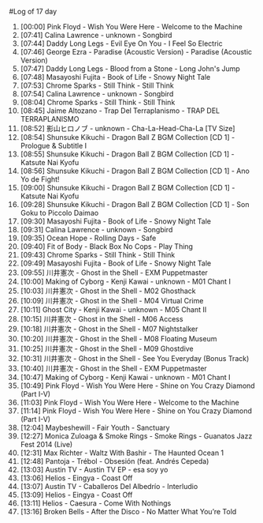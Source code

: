 #Log of 17 day

1. [00:00] Pink Floyd - Wish You Were Here - Welcome to the Machine
1. [07:41] Calina Lawrence - unknown - Songbird
1. [07:44] Daddy Long Legs - Evil Eye On You - I Feel So Electric
1. [07:46] George Ezra - Paradise (Acoustic Version) - Paradise (Acoustic Version)
1. [07:47] Daddy Long Legs - Blood from a Stone - Long John's Jump
1. [07:48] Masayoshi Fujita - Book of Life - Snowy Night Tale
1. [07:53] Chrome Sparks - Still Think - Still Think
1. [07:54] Calina Lawrence - unknown - Songbird
1. [08:04] Chrome Sparks - Still Think - Still Think
1. [08:45] Jaime Altozano - Trap Del Terraplanismo - TRAP DEL TERRAPLANISMO
1. [08:52] 影山ヒロノブ - unknown - Cha-La-Head-Cha-La [TV Size]
1. [08:54] Shunsuke Kikuchi - Dragon Ball Z BGM Collection [CD 1] - Prologue & Subtitle I
1. [08:55] Shunsuke Kikuchi - Dragon Ball Z BGM Collection [CD 1] - Katsute Nai Kyofu
1. [08:56] Shunsuke Kikuchi - Dragon Ball Z BGM Collection [CD 1] - Ano Yo de Fight!
1. [09:00] Shunsuke Kikuchi - Dragon Ball Z BGM Collection [CD 1] - Katsute Nai Kyofu
1. [09:28] Shunsuke Kikuchi - Dragon Ball Z BGM Collection [CD 1] - Son Goku to Piccolo Daimao
1. [09:30] Masayoshi Fujita - Book of Life - Snowy Night Tale
1. [09:31] Calina Lawrence - unknown - Songbird
1. [09:35] Ocean Hope - Rolling Days - Safe
1. [09:40] Fit of Body - Black Box No Cops - Play Thing
1. [09:43] Chrome Sparks - Still Think - Still Think
1. [09:49] Masayoshi Fujita - Book of Life - Snowy Night Tale
1. [09:55] 川井憲次 - Ghost in the Shell - EXM Puppetmaster
1. [10:00] Making of Cyborg - Kenji Kawai - unknown - M01 Chant I
1. [10:03] 川井憲次 - Ghost in the Shell - M02 Ghosthack
1. [10:09] 川井憲次 - Ghost in the Shell - M04 Virtual Crime
1. [10:11] Ghost City - Kenji Kawai - unknown - M05 Chant II
1. [10:15] 川井憲次 - Ghost in the Shell - M06 Access
1. [10:18] 川井憲次 - Ghost in the Shell - M07 Nightstalker
1. [10:20] 川井憲次 - Ghost in the Shell - M08 Floating Museum
1. [10:25] 川井憲次 - Ghost in the Shell - M09 Ghostdive
1. [10:31] 川井憲次 - Ghost in the Shell - See You Everyday (Bonus Track)
1. [10:40] 川井憲次 - Ghost in the Shell - EXM Puppetmaster
1. [10:47] Making of Cyborg - Kenji Kawai - unknown - M01 Chant I
1. [10:49] Pink Floyd - Wish You Were Here - Shine on You Crazy Diamond (Part I-V)
1. [11:03] Pink Floyd - Wish You Were Here - Welcome to the Machine
1. [11:14] Pink Floyd - Wish You Were Here - Shine on You Crazy Diamond (Part I-V)
1. [12:04] Maybeshewill - Fair Youth - Sanctuary
1. [12:27] Monica Zuloaga & Smoke Rings - Smoke Rings - Guanatos Jazz Fest 2014 (Live)
1. [12:31] Max Richter - Waltz With Bashir - The Haunted Ocean 1
1. [12:48] Pantoja - Trébol - Obsesión (feat. Andrés Cepeda)
1. [13:03] Austin TV - Austin TV EP - esa soy yo
1. [13:06] Helios - Eingya - Coast Off
1. [13:07] Austin TV - Caballeros Del Albedrío - Interludio
1. [13:09] Helios - Eingya - Coast Off
1. [13:11] Helios - Caesura - Come With Nothings
1. [13:16] Broken Bells - After the Disco - No Matter What You’re Told
